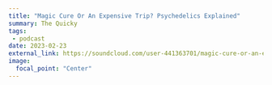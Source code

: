 ```yaml
---
title: "Magic Cure Or An Expensive Trip? Psychedelics Explained"
summary: The Quicky
tags:
 - podcast
date: 2023-02-23
external_link: https://soundcloud.com/user-441363701/magic-cure-or-an-expensive-trip-psychedelics-explained
image:
  focal_point: "Center"
---
```

